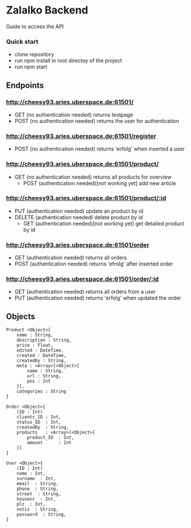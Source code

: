 # Zalalko Backend #

Guide to access the API

### Quick start ###

* clone repository
* run npm install in root directoy of the project
* run npm start

## Endpoints ##
### http://cheesy93.aries.uberspace.de:61501/ ###
* GET    (no authentication needed)
returns testpage
* POST    (no authentication needed)
returns the user for authentication 

### http://cheesy93.aries.uberspace.de:61501/register ###
* POST    (no authentication needed)
returns 'erfolg' when inserted a user

### http://cheesy93.aries.uberspace.de:61501/product/ ###
* GET    (no authentication needed)
returns all products for overview
    * POST   (authentication needed)[not working yet]
    add new article

### http://cheesy93.aries.uberspace.de:61501/product/:id ###
* PUT    (authentication needed)
update an product by id
* DELETE (authentication needed)
delete product by id
    * GET    (authentication needed)[not working yet]
    get detailed product by id

### http://cheesy93.aries.uberspace.de:61501/order ###
* GET     (authentication needed)
returns all orders
* POST    (authentication needed)
returns 'efrolg' after inserted order

### http://cheesy93.aries.uberspace.de:61501/order/:id ###
* GET     (authentication needed)
returns all orders from a user
* PUT    (authentication needed)
returns 'erfolg' when updated the order 

## Objects ##

```
Product <Object>{
    name : String,
    description : String,
    price : Float,
    edited : DateTime,
    created : DateTime,
    createdBy : String,
    meta : <Array>[<Object>{
        name : String,
        url : String,
        pos : Int
    }],
    categories : String
}
```
```
Order <Object>{
    (ID : Int)
    clients_ID : Int,
    status_ID  : Int,
    createdBy  : String,
    products   : <Array>[<Object>{
        product_ID  : Int,
        amount      : Int
    }] 
}
```
```
User <Object>{
    (ID : Int)
    name : Int,
    surname  : Int,
    email  : String,
    phone  : String,
    street  : String,
    housenr  : Int,
    plz  : Int,
    notiz  : String,
    password  : String,
}
```